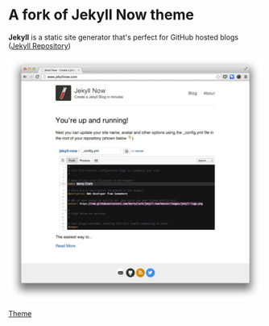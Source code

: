 # A fork of Jekyll Now theme

**Jekyll** is a static site generator that's perfect for GitHub hosted blogs ([Jekyll Repository](https://github.com/jekyll/jekyll))


![Jekyll Now Theme Screenshot](/images/jekyll-now-theme-screenshot.jpg "Jekyll Now Theme Screenshot")


[Theme](https://github.com/barryclark/jekyll-now)
